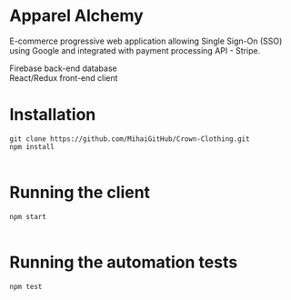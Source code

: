 # Apparel Alchemy

E-commerce progressive web application allowing Single Sign-On (SSO) using Google and integrated with payment processing API - Stripe.

Firebase back-end database<br>
React/Redux front-end client

# Installation

`git clone https://github.com/MihaiGitHub/Crown-Clothing.git`<br>
`npm install`<br><br>

# Running the client

`npm start`<br><br>

# Running the automation tests

`npm test`<br>
